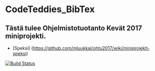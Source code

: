 # CodeTeddies_BibTex

## Tästä tulee Ohjelmistotuotanto Kevät 2017 miniprojekti.

* [Speksi] (https://github.com/mluukkai/ohtu2017/wiki/miniprojekti-speksi)  

[![Build Status](https://travis-ci.org/StarkasteBamse/CodeTeddies_BibTex.svg?branch=master)](https://travis-ci.org/StarkasteBamse/CodeTeddies_BibTex)
